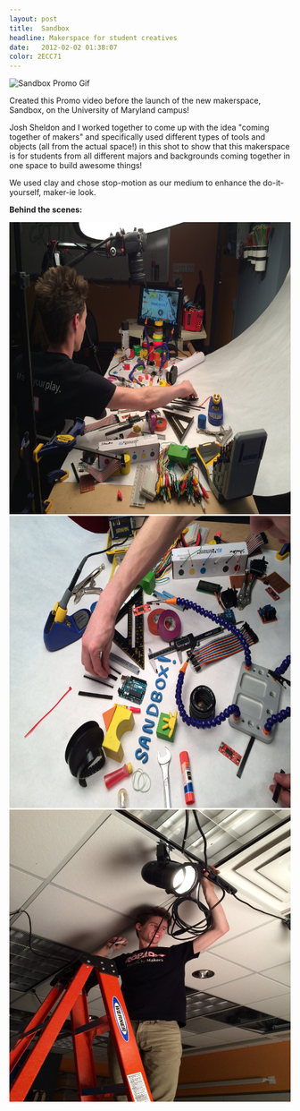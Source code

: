 ```yaml
---
layout: post
title:  Sandbox
headline: Makerspace for student creatives
date:   2012-02-02 01:38:07
color: 2ECC71
---
```

<img src="/images/Sandbox/Sandbox.gif" width="696px" height="522px" alt="Sandbox Promo Gif" class="shadow" />

Created this Promo video before the launch of the new makerspace, Sandbox, on the University of Maryland campus!

Josh Sheldon and I worked together to come up with the idea "coming together of makers" and specifically used different types of tools and objects (all from the actual space!) in this shot to show that this makerspace is for students from all different majors and backgrounds coming together in one space to build awesome things!

We used clay and chose stop-motion as our medium to enhance the do-it-yourself, maker-ie look.

<b>Behind the scenes:</b>

<img src="/images/Sandbox/sandbox-01.JPG" width="696px" height="522px" alt="Sandbox 01" class="shadow" />

<img src="/images/Sandbox/sandbox-03.JPG" width="696px" height="522px" alt="Sandbox 03" class="shadow" />

<img src="/images/Sandbox/sandbox-04.JPG" width="696px" height="522px" alt="Sandbox 04" class="shadow" />